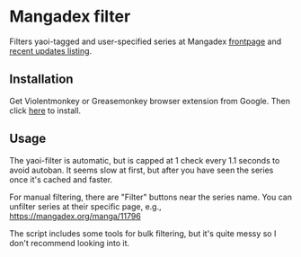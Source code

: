 # Mangadex filter

Filters yaoi-tagged and user-specified series at Mangadex [frontpage](https://mangadex.org/) and [recent updates listing](https://mangadex.org/updates).

## Installation

Get Violentmonkey or Greasemonkey browser extension from Google. Then click [here](https://github.com/nuiva/Mangadex-filter/raw/master/Mangadex-filter.user.js) to install.

## Usage

The yaoi-filter is automatic, but is capped at 1 check every 1.1 seconds to avoid autoban. It seems slow at first, but after you have seen the series once it's cached and faster.

For manual filtering, there are "Filter" buttons near the series name. You can unfilter series at their specific page, e.g., https://mangadex.org/manga/11796

The script includes some tools for bulk filtering, but it's quite messy so I don't recommend looking into it.

